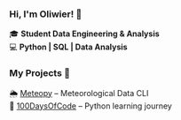 ### Hi, I'm Oliwier! 👋

🎓 **Student Data Engineering & Analysis**  
💻 **Python | SQL | Data Analysis**  

### My Projects 🚀
🌦 [Meteopy](https://github.com/OliwierStecyk/Meteopy) – Meteorological Data CLI  
💯 [100DaysOfCode](https://github.com/OliwierStecyk/100DaysOfCode) – Python learning journey  

